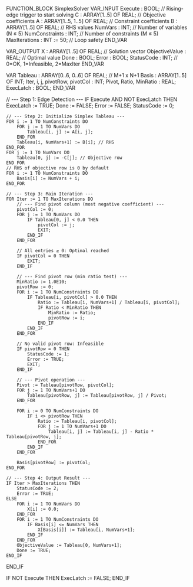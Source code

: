 FUNCTION_BLOCK SimplexSolver
VAR_INPUT
    Execute        : BOOL; // Rising-edge trigger to start solving
    C              : ARRAY[1..5] OF REAL; // Objective coefficients
    A              : ARRAY[1..5, 1..5] OF REAL; // Constraint coefficients
    B              : ARRAY[1..5] OF REAL; // RHS values
    NumVars        : INT;  // Number of variables (N ≤ 5)
    NumConstraints : INT;  // Number of constraints (M ≤ 5)
    MaxIterations  : INT := 50; // Loop safety
END_VAR

VAR_OUTPUT
    X              : ARRAY[1..5] OF REAL; // Solution vector
    ObjectiveValue : REAL; // Optimal value
    Done           : BOOL;
    Error          : BOOL;
    StatusCode     : INT; // 0=OK, 1=Infeasible, 2=MaxIter
END_VAR

VAR
    Tableau        : ARRAY[0..6, 0..6] OF REAL; // M+1 x N+1
    Basis          : ARRAY[1..5] OF INT;
    Iter, i, j, pivotRow, pivotCol : INT;
    Pivot, Ratio, MinRatio : REAL;
    ExecLatch      : BOOL;
END_VAR

// --- Step 1: Edge Detection ---
IF Execute AND NOT ExecLatch THEN
    ExecLatch := TRUE;
    Done := FALSE;
    Error := FALSE;
    StatusCode := 0;

    // --- Step 2: Initialize Simplex Tableau ---
    FOR i := 1 TO NumConstraints DO
        FOR j := 1 TO NumVars DO
            Tableau[i, j] := A[i, j];
        END_FOR
        Tableau[i, NumVars+1] := B[i]; // RHS
    END_FOR
    FOR j := 1 TO NumVars DO
        Tableau[0, j] := -C[j]; // Objective row
    END_FOR
    // RHS of objective row is 0 by default
    FOR i := 1 TO NumConstraints DO
        Basis[i] := NumVars + i;
    END_FOR

    // --- Step 3: Main Iteration ---
    FOR Iter := 1 TO MaxIterations DO
        // --- Find pivot column (most negative coefficient) ---
        pivotCol := 0;
        FOR j := 1 TO NumVars DO
            IF Tableau[0, j] < 0.0 THEN
                pivotCol := j;
                EXIT;
            END_IF
        END_FOR

        // All entries ≥ 0: Optimal reached
        IF pivotCol = 0 THEN
            EXIT;
        END_IF

        // --- Find pivot row (min ratio test) ---
        MinRatio := 1.0E10;
        pivotRow := 0;
        FOR i := 1 TO NumConstraints DO
            IF Tableau[i, pivotCol] > 0.0 THEN
                Ratio := Tableau[i, NumVars+1] / Tableau[i, pivotCol];
                IF Ratio < MinRatio THEN
                    MinRatio := Ratio;
                    pivotRow := i;
                END_IF
            END_IF
        END_FOR

        // No valid pivot row: Infeasible
        IF pivotRow = 0 THEN
            StatusCode := 1;
            Error := TRUE;
            EXIT;
        END_IF

        // --- Pivot operation ---
        Pivot := Tableau[pivotRow, pivotCol];
        FOR j := 1 TO NumVars+1 DO
            Tableau[pivotRow, j] := Tableau[pivotRow, j] / Pivot;
        END_FOR

        FOR i := 0 TO NumConstraints DO
            IF i <> pivotRow THEN
                Ratio := Tableau[i, pivotCol];
                FOR j := 1 TO NumVars+1 DO
                    Tableau[i, j] := Tableau[i, j] - Ratio * Tableau[pivotRow, j];
                END_FOR
            END_IF
        END_FOR

        Basis[pivotRow] := pivotCol;
    END_FOR

    // --- Step 4: Output Result ---
    IF Iter > MaxIterations THEN
        StatusCode := 2;
        Error := TRUE;
    ELSE
        FOR i := 1 TO NumVars DO
            X[i] := 0.0;
        END_FOR
        FOR i := 1 TO NumConstraints DO
            IF Basis[i] <= NumVars THEN
                X[Basis[i]] := Tableau[i, NumVars+1];
            END_IF
        END_FOR
        ObjectiveValue := Tableau[0, NumVars+1];
        Done := TRUE;
    END_IF
END_IF

IF NOT Execute THEN
    ExecLatch := FALSE;
END_IF
